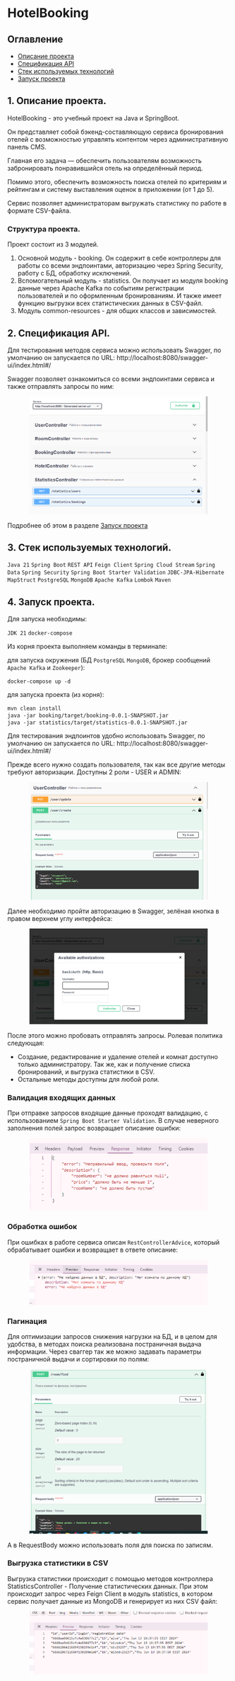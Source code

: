 # HotelBooking

## Оглавление

- [Описание проекта](#1.1)
- [Спецификация API](#2.1)
- [Стек используемых технологий](#3.1)
- [Запуск проекта](#4.1)

## 1. Описание проекта.<a id='1.1'></a>
HotelBooking - это учебный проект на Java и SpringBoot.

Он представляет собой бэкенд-составляющую сервиса бронирования отелей с
возможностью управлять контентом через административную панель CMS.

Главная его задача — обеспечить пользователям возможность забронировать понравившийся
отель на определённый период.

Помимо этого, обеспечить возможность поиска отелей по критериям и рейтингам и систему
выставления оценок в приложении (от 1 до 5).

Сервис позволяет администраторам выгружать статистику по работе в формате
CSV-файла.

### Структура проекта.
Проект состоит из 3 модулей.

1. Основной модуль - booking. Он содержит в себе контроллеры для работы со всеми эндпоинтами, авторизацию через Spring Security, работу с БД, обработку исключений.
2. Вспомогательный модуль - statistics. Он получает из модуля booking данные через Apache Kafka по событиям регистрации пользователей и по оформленным бронированиям. И также имеет функцию выгрузки всех статистических данных в CSV-файл.
3. Модуль common-resources - для общих классов и зависимостей.


## 2. Спецификация API.<a id='2.1'></a>

Для тестирования методов сервиса можно использовать Swagger, по умолчанию он запускается по URL:
http://localhost:8080/swagger-ui/index.html#/

Swagger позволяет ознакомиться со всеми эндпоинтами сервиса и также отправлять запросы по ним:
<p align="center"><img  src="/readme_assets/swagger_1.png" width="80%"></p>

Подробнее об этом в разделе [Запуск проекта](#4.1)

## 3. Стек используемых технологий.<a id='3.1'></a>
`Java 21` `Spring Boot` `REST API` `Feign Client` `Spring Cloud Stream` `Spring Data` `Spring Security` `Spring Boot Starter Validation` `JDBC-JPA-Hibernate` `MapStruct` `PostgreSQL` `MongoDB` `Apache Kafka` `Lombok` `Maven` 

## 4. Запуск проекта.<a id='4.1'></a>

Для запуска необходимы:

`JDK 21`
`docker-compose`

Из корня проекта выполняем команды в терминале:

для запуска окружения (БД `PostgreSQL` `MongoDB`, брокер сообщений `Apache Kafka` и `Zookeeper`):

```
docker-compose up -d
```

для запуска проекта (из корня):

```
mvn clean install
java -jar booking/target/booking-0.0.1-SNAPSHOT.jar
java -jar statistics/target/statistics-0.0.1-SNAPSHOT.jar
```

Для тестирования эндпоинтов удобно использовать Swagger, по умолчанию он запускается по URL:
http://localhost:8080/swagger-ui/index.html#/

Прежде всего нужно создать пользователя, так как все другие методы требуют авторизации. Доступны 2 роли - USER и ADMIN:
<p align="center"><img  src="/readme_assets/swagger_2.png" width="80%"></p>

Далее необходимо пройти авторизацию в Swagger, зелёная кнопка в правом верхнем углу интерфейса:
<p align="center"><img  src="/readme_assets/swagger_3.png" width="80%"></p>

После этого можно пробовать отправлять запросы.
Ролевая политика следующая:

- Создание, редактирование и удаление отелей и комнат доступно только
администратору. Так же, как и получение списка бронирований, и выгрузка статистики в CSV.
- Остальные методы доступны для любой роли.

### Валидация входящих данных
При отправке запросов входящие данные проходят валидацию, с использованием `Spring Boot Starter Validation`. В случае неверного заполнения полей запрос возвращает описание ошибки:
<p align="center"><img  src="/readme_assets/error_1.png" width="80%"></p>

### Обработка ошибок
При ошибках в работе сервиса описан `RestControllerAdvice`, который обрабатывает ошибки и возвращает в ответе описание:
<p align="center"><img  src="/readme_assets/error_2.png" width="80%"></p>

### Пагинация
Для оптимизации запросов снижения нагрузки на БД, и в целом для удобства, в методах поиска реализована постраничная выдача информации. 
Через сваггер так же можно задавать параметры постраничной выдачи и сортировки по полям:   
<p align="center"><img  src="/readme_assets/swagger_4.png" width="80%"></p>

А в RequestBody можно использовать поля для поиска по записям.

### Выгрузка статистики в CSV
Выгрузка статистики происходит с помощью методов контроллера StatisticsController - Получение статистических данных.
При этом происходит запрос через Feign Client в модуль statistics, в котором сервис получает данные из MongoDB и генерирует из них CSV файл:
<p align="center"><img  src="/readme_assets/statistics.png" width="80%"></p>